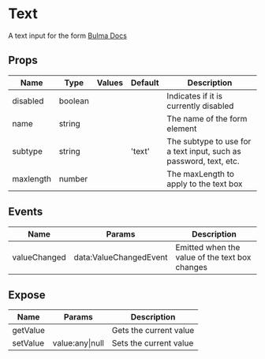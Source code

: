 # Text

A text input for the form
[Bulma Docs](https://bulma.io/documentation/form/input/)
## Props

| Name    | Type | Values | Default | Description |
| -------- | ------- | -------- | ------- | ------- |
| disabled | boolean ||  | Indicates if it is currently disabled|
| name | string ||  | The name of the form element|
| subtype | string || 'text' | The subtype to use for a text input, such as password, text, etc.|
| maxlength | number ||  | The maxLength to apply to the text box|
## Events

| Name    | Params | Description |
| ------- | ------- | ------- |
| valueChanged|data:ValueChangedEvent|Emitted when the value of the text box changes|
## Expose

| Name    | Params | Description |
| ------- | ------- | ------- |
| getValue||Gets the current value|
| setValue|value:any\|null|Sets the current value|
